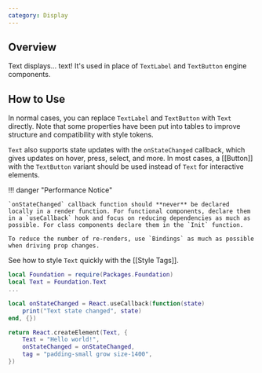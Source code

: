 ```yaml
---
category: Display
---
```


## Overview

Text displays... text! It's used in place of `TextLabel` and `TextButton` engine components.

## How to Use

In normal cases, you can replace `TextLabel` and `TextButton` with `Text` directly. Note that some properties have been put into tables to improve structure and compatibility with style tokens.

`Text` also supports state updates with the `onStateChanged` callback, which gives updates on hover, press, select, and more. In most cases, a [[Button]] with the `TextButton` variant should be used instead of `Text` for interactive elements.

!!! danger "Performance Notice"

    `onStateChanged` callback function should **never** be declared locally in a render function. For functional components, declare them in a `useCallback` hook and focus on reducing dependencies as much as possible. For class components declare them in the `Init` function.

    To reduce the number of re-renders, use `Bindings` as much as possible when driving prop changes.

See how to style `Text` quickly with the [[Style Tags]].

```lua
local Foundation = require(Packages.Foundation)
local Text = Foundation.Text
...

local onStateChanged = React.useCallback(function(state)
    print("Text state changed", state)
end, {})

return React.createElement(Text, {
    Text = "Hello world!",
    onStateChanged = onStateChanged,
    tag = "padding-small grow size-1400",
})
```
